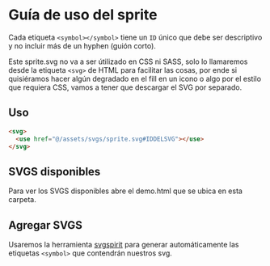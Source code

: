 # Guía de uso del sprite

Cada etiqueta `<symbol></symbol>` tiene un `ID` único que debe ser descriptivo y no incluir más de un hyphen (guión corto).

Este sprite.svg no va a ser útilizado en CSS ni SASS, solo lo llamaremos desde la etiqueta `<svg>` de HTML para facilitar las cosas, por ende si quisiéramos hacer algún degradado en el fill en un icono o algo por el estilo que requiera CSS, vamos a tener que descargar el SVG por separado.

## Uso

```html
<svg>
  <use href="@/assets/svgs/sprite.svg#IDDELSVG"></use>
</svg>
```

## SVGS disponibles

Para ver los SVGS disponibles abre el demo.html que se ubica en esta carpeta.

## Agregar SVGS

Usaremos la herramienta [svgspirit](https://svgsprit.es) para generar automáticamente las etiquetas `<symbol>` que contendrán nuestros svg.
